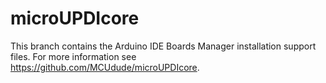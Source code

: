 # microUPDIcore
This branch contains the Arduino IDE Boards Manager installation support files. For more information see https://github.com/MCUdude/microUPDIcore.
